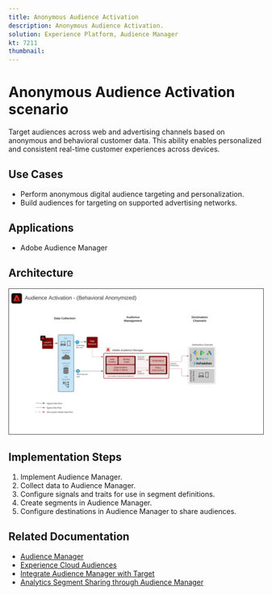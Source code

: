 ```yaml
---
title: Anonymous Audience Activation
description: Anonymous Audience Activation.
solution: Experience Platform, Audience Manager
kt: 7211
thumbnail: 
---
```


# Anonymous Audience Activation scenario

Target audiences across web and advertising channels based on anonymous and behavioral customer data. This ability enables personalized and consistent real-time customer experiences across devices.

## Use Cases

* Perform anonymous digital audience targeting and personalization.
* Build audiences for targeting on supported advertising networks.

## Applications

* Adobe Audience Manager

## Architecture

<img src="assets/aam.svg" alt="Reference architecture for the Anonymous Audience Activation scenario" style="border:1px solid #4a4a4a" />

## Implementation Steps

1. Implement Audience Manager.
1. Collect data to Audience Manager.
1. Configure signals and traits for use in segment definitions.
1. Create segments in Audience Manager.
1. Configure destinations in Audience Manager to share audiences.

## Related Documentation

* [Audience Manager](https://experienceleague.adobe.com/docs/audience-manager.html?lang=en)
* [Experience Cloud Audiences](https://experienceleague.adobe.com/docs/core-services/interface/audiences/audience-library.html)
* [Integrate Audience Manager with Target](https://experienceleague.adobe.com/docs/audience-manager/user-guide/implementation-integration-guides/integration-other-solutions/aam-target-integration.html)
* [Analytics Segment Sharing through Audience Manager](https://experienceleague.adobe.com/docs/analytics/components/segmentation/segmentation-workflow/seg-publish.html)















